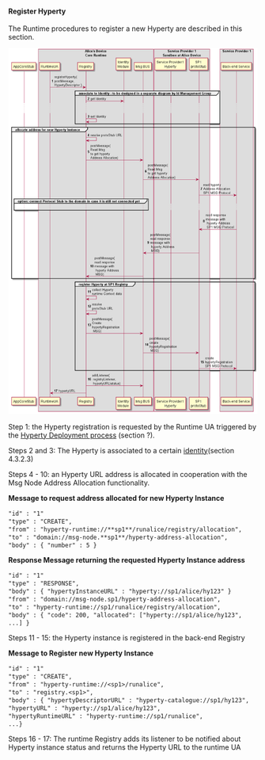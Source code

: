 #### Register Hyperty

The Runtime procedures to register a new Hyperty are described in this section.

![Figure @runtime-register-hyperty: Register Hyperty](register-hyperty.png)

Step 1: the Hyperty registration is requested by the Runtime UA triggered by the [Hyperty Deployment process](deploy-hyperty.md) (section ?).

Steps 2 and 3: The Hyperty is associated to a certain [identity](../identity-management/user-to-hyperty-binding.md)(section 4.3.2.3)

Steps 4 - 10: an Hyperty URL address is allocated in cooperation with the Msg Node Address Allocation functionality.

**Message to request address allocated for new Hyperty Instance**

```
"id" : "1"
"type" : "CREATE",
"from" : "hyperty-runtime://**sp1**/runalice/registry/allocation",
"to" : "domain://msg-node.**sp1**/hyperty-address-allocation",
"body" : { "number" : 5 }
```

**Response Message returning the requested Hyperty Instance address**

```
"id" : "1"
"type" : "RESPONSE",
"body" : { "hypertyInstanceURL" : "hyperty://sp1/alice/hy123" }
"from" : "domain://msg-node.sp1/hyperty-address-allocation",
"to" : "hyperty-runtime://sp1/runalice/registry/allocation",
"body" : { "code": 200, "allocated": ["hyperty://sp1/alice/hy123", ...] }
```

Steps 11 - 15: the Hyperty instance is registered in the back-end Registry

**Message to Register new Hyperty Instance**

```
"id" : "1"
"type" : "CREATE",
"from" : "hyperty-runtime://<sp1>/runalice",
"to" : "registry.<sp1>",
"body" : { "hypertyDescriptorURL" : "hyperty-catalogue://sp1/hy123", "hypertyURL" : "hyperty://sp1/alice/hy123",
"hypertyRuntimeURL" : "hyperty-runtime://sp1/runalice",
...}
```

Steps 16 - 17: The runtime Registry adds its listener to be notified about Hyperty instance status and returns the Hyperty URL to the runtime UA
